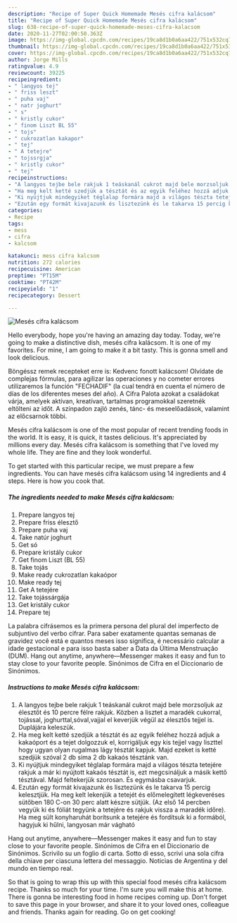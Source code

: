 ```yaml
---
description: "Recipe of Super Quick Homemade Mesés cifra kalácsom"
title: "Recipe of Super Quick Homemade Mesés cifra kalácsom"
slug: 638-recipe-of-super-quick-homemade-meses-cifra-kalacsom
date: 2020-11-27T02:00:50.363Z
image: https://img-global.cpcdn.com/recipes/19ca8d1b0a6aa422/751x532cq70/meses-cifra-kalacsom-recept-foto.jpg
thumbnail: https://img-global.cpcdn.com/recipes/19ca8d1b0a6aa422/751x532cq70/meses-cifra-kalacsom-recept-foto.jpg
cover: https://img-global.cpcdn.com/recipes/19ca8d1b0a6aa422/751x532cq70/meses-cifra-kalacsom-recept-foto.jpg
author: Jorge Mills
ratingvalue: 4.9
reviewcount: 39225
recipeingredient:
- " langyos tej"
- " friss leszt"
- " puha vaj"
- " natr joghurt"
- " s"
- " kristly cukor"
- " finom Liszt BL 55"
- " tojs"
- " cukrozatlan kakapor"
- " tej"
- " A tetejre"
- " tojssrgja"
- " kristly cukor"
- " tej"
recipeinstructions:
- "A langyos tejbe bele rakjuk 1 teáskanál cukrot majd bele morzsoljuk az élesztőt és 10 percre félre rakjuk. Közben a lisztet a maradék cukorral, tojással, joghurttal,sóval,vajjal el keverjük végül az élesztős tejjel is. Duplájára keleszük."
- "Ha meg kelt ketté szedjük a tésztát és az egyik feléhez hozzá adjuk a kakaóport és a tejet dolgozzuk el, korrigáljuk egy kis tejjel vagy liszttel hogy ugyan olyan rugalmas lágy tésztát kapjuk. Majd ezeket is ketté szedjük szóval 2 db sima 2 db kakaós tésztánk van."
- "Ki nyújtjuk mindegyiket téglalap formára majd a világos tészta tetejére rakjuk a már ki nyújtott kakaós tésztát is, ezt megcsináljuk a másik kettő tésztával. Majd feltekerjük szorosan. És egymásba csavarjuk."
- "Ezután egy formát kivajazunk és lisztezünk és le takarva 15 percig kelesztjük. Ha meg kelt lekenjük a tetejét és előmelegített légkeveréses sütőben 180 C-on 30 perc alatt készre sütjük. (Az első 14 percben vegyük ki és fóliát tegyünk a tetejére és rakjuk vissza a maradék időre). Ha meg sült konyharuhát borítsunk a tetejére és fordítsuk ki a formából, hagyjuk ki hűlni, langyosan már vágható"
categories:
- Recipe
tags:
- mess
- cifra
- kalcsom

katakunci: mess cifra kalcsom 
nutrition: 272 calories
recipecuisine: American
preptime: "PT15M"
cooktime: "PT42M"
recipeyield: "1"
recipecategory: Dessert

---
```



![Mesés cifra kalácsom](https://img-global.cpcdn.com/recipes/19ca8d1b0a6aa422/751x532cq70/meses-cifra-kalacsom-recept-foto.jpg)

Hello everybody, hope you're having an amazing day today. Today, we're going to make a distinctive dish, mesés cifra kalácsom. It is one of my favorites. For mine, I am going to make it a bit tasty. This is gonna smell and look delicious.

Böngéssz remek recepteket erre is: Kedvenc fonott kalácsom! Olvídate de complejas fórmulas, para agilizar las operaciones y no cometer errores utilizaremos la función &#34;FECHADIF&#34; (la cual tendrá en cuenta el número de días de los diferentes meses del año). A Cifra Palota azokat a családokat várja, amelyek aktívan, kreatívan, tartalmas programokkal szeretnék eltölteni az időt. A színpadon zajló zenés, tánc- és meseelőadások, valamint az előcsarnok többi.

Mesés cifra kalácsom is one of the most popular of recent trending foods in the world. It is easy, it is quick, it tastes delicious. It's appreciated by millions every day. Mesés cifra kalácsom is something that I've loved my whole life. They are fine and they look wonderful.


To get started with this particular recipe, we must prepare a few ingredients. You can have mesés cifra kalácsom using 14 ingredients and 4 steps. Here is how you cook that.

<!--inarticleads1-->

##### The ingredients needed to make Mesés cifra kalácsom:

1. Prepare  langyos tej
1. Prepare  friss élesztő
1. Prepare  puha vaj
1. Take  natúr joghurt
1. Get  só
1. Prepare  kristály cukor
1. Get  finom Liszt (BL 55)
1. Take  tojás
1. Make ready  cukrozatlan kakaópor
1. Make ready  tej
1. Get  A tetejére
1. Take  tojássárgája
1. Get  kristály cukor
1. Prepare  tej


La palabra cifrásemos es la primera persona del plural del imperfecto de subjuntivo del verbo cifrar. Para saber exatamente quantas semanas de gravidez você está e quantos meses isso significa, é necessário calcular a idade gestacional e para isso basta saber a Data da Última Menstruação (DUM). Hang out anytime, anywhere—Messenger makes it easy and fun to stay close to your favorite people. Sinónimos de Cifra en el Diccionario de Sinónimos. 

<!--inarticleads2-->

##### Instructions to make Mesés cifra kalácsom:

1. A langyos tejbe bele rakjuk 1 teáskanál cukrot majd bele morzsoljuk az élesztőt és 10 percre félre rakjuk. Közben a lisztet a maradék cukorral, tojással, joghurttal,sóval,vajjal el keverjük végül az élesztős tejjel is. Duplájára keleszük.
1. Ha meg kelt ketté szedjük a tésztát és az egyik feléhez hozzá adjuk a kakaóport és a tejet dolgozzuk el, korrigáljuk egy kis tejjel vagy liszttel hogy ugyan olyan rugalmas lágy tésztát kapjuk. Majd ezeket is ketté szedjük szóval 2 db sima 2 db kakaós tésztánk van.
1. Ki nyújtjuk mindegyiket téglalap formára majd a világos tészta tetejére rakjuk a már ki nyújtott kakaós tésztát is, ezt megcsináljuk a másik kettő tésztával. Majd feltekerjük szorosan. És egymásba csavarjuk.
1. Ezután egy formát kivajazunk és lisztezünk és le takarva 15 percig kelesztjük. Ha meg kelt lekenjük a tetejét és előmelegített légkeveréses sütőben 180 C-on 30 perc alatt készre sütjük. (Az első 14 percben vegyük ki és fóliát tegyünk a tetejére és rakjuk vissza a maradék időre). Ha meg sült konyharuhát borítsunk a tetejére és fordítsuk ki a formából, hagyjuk ki hűlni, langyosan már vágható


Hang out anytime, anywhere—Messenger makes it easy and fun to stay close to your favorite people. Sinónimos de Cifra en el Diccionario de Sinónimos. Scrivilo su un foglio di carta. Sotto di esso, scrivi una sola cifra della chiave per ciascuna lettera del messaggio. Noticias de Argentina y del mundo en tiempo real. 

So that is going to wrap this up with this special food mesés cifra kalácsom recipe. Thanks so much for your time. I'm sure you will make this at home. There is gonna be interesting food in home recipes coming up. Don't forget to save this page in your browser, and share it to your loved ones, colleague and friends. Thanks again for reading. Go on get cooking!
